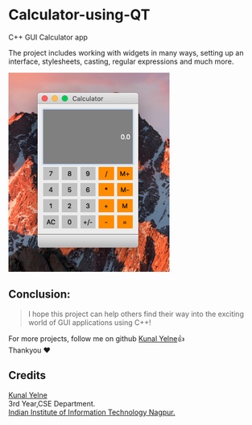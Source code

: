 # Calculator-using-QT

C++ GUI Calculator app

The project includes working with widgets in many ways, setting up an interface, stylesheets, casting, regular expressions and much more.

<div style="align:center">
  <img src ="/result.jpg"/>
</div>

## Conclusion:
> I hope this project can help others find their way into the exciting world of GUI applications using C++!

For more projects, follow me on github [Kunal Yelne](https://github.com/kunalyelne):+1:  
Thankyou :heart:

## Credits
[Kunal Yelne](https://github.com/kunalyelne)  
3rd Year,CSE Department.  
[Indian Institute of Information Technology Nagpur.](https://github.com/iiit-nagpur)
